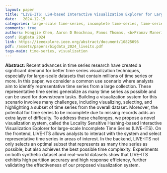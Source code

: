 ```yaml
---
layout: paper
title: "LIVE-ITS: LSH-based Interactive Visualization Explorer for Large-Scale Incomplete Time Series"
date:   2024-12-15
categories: large-scale time-series, incomplete time-series, time-series visualization, visualization analytics
comments: true
authors: Hongjie Chen, Aaron D Beachnau, Panos Thomas, <b>Pranav Maneriker</b>, Josh Kimball, Ryan A Rossi
conf: BigData 2024
link: https://ieeexplore.ieee.org/abstract/document/10825096
pdf: /assets/papers/bigdata_2024_liveits.pdf
tags-main: time-series, visualization
---
```


**Abstract:**
Recent advances in time series research have created a significant demand for better time series visualization techniques, especially for large-scale datasets that contain millions of time series or more. In this paper, we consider a common
use scenario where analysts aim to identify representative time series from a large collection. These representative time series
generalize as many time series as possible and can be used for downstream tasks. Building a visualization system for this scenario involves many challenges, including visualizing, selecting, and highlighting a subset of time series from the overall dataset. Moreover, the potential for time series to be incomplete due to missing records adds an extra layer of difficulty. To address
these challenges, we propose a novel visualization system, called the Locality Sensitive Hashing-based Interactive Visualization Explorer for large-scale Incomplete Time Series (LIVE-ITS). On the frontend, LIVE-ITS allows analysts to interact with the system and select representative time series in areas of interest. In the backend, LIVE-ITS not only selects an optimal subset that represents as many time series as possible, but also achieves the best possible time complexity. Experiments on both synthetic dataset and real-world datasets show that LIVE-ITS exhibits high partition accuracy and high response efficiency, further validating the effectiveness of our proposed visualization system.